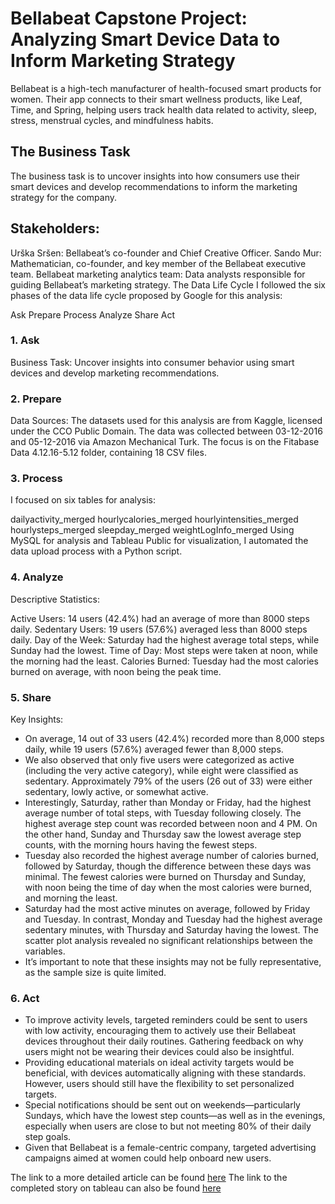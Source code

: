 # Bellabeat Capstone Project: Analyzing Smart Device Data to Inform Marketing Strategy

Bellabeat is a high-tech manufacturer of health-focused smart products for women. Their app connects to their smart wellness products, like Leaf, Time, and Spring, helping users track health data related to activity, sleep, stress, menstrual cycles, and mindfulness habits.

## The Business Task
The business task is to uncover insights into how consumers use their smart devices and develop recommendations to inform the marketing strategy for the company.

## Stakeholders:

Urška Sršen: Bellabeat’s co-founder and Chief Creative Officer.
Sando Mur: Mathematician, co-founder, and key member of the Bellabeat executive team.
Bellabeat marketing analytics team: Data analysts responsible for guiding Bellabeat’s marketing strategy.
The Data Life Cycle
I followed the six phases of the data life cycle proposed by Google for this analysis:

Ask
Prepare
Process
Analyze
Share
Act
### 1. Ask
Business Task: Uncover insights into consumer behavior using smart devices and develop marketing recommendations.

### 2. Prepare
Data Sources: The datasets used for this analysis are from Kaggle, licensed under the CCO Public Domain. The data was collected between 03-12-2016 and 05-12-2016 via Amazon Mechanical Turk. The focus is on the Fitabase Data 4.12.16-5.12 folder, containing 18 CSV files.

### 3. Process
I focused on six tables for analysis:

dailyactivity_merged
hourlycalories_merged
hourlyintensities_merged
hourlysteps_merged
sleepday_merged
weightLogInfo_merged
Using MySQL for analysis and Tableau Public for visualization, I automated the data upload process with a Python script.

### 4. Analyze
Descriptive Statistics:

Active Users: 14 users (42.4%) had an average of more than 8000 steps daily.
Sedentary Users: 19 users (57.6%) averaged less than 8000 steps daily.
Day of the Week: Saturday had the highest average total steps, while Sunday had the lowest.
Time of Day: Most steps were taken at noon, while the morning had the least.
Calories Burned: Tuesday had the most calories burned on average, with noon being the peak time.
### 5. Share
Key Insights:
* On average, 14 out of 33 users (42.4%) recorded more than 8,000 steps daily, while 19 users (57.6%) averaged fewer than 8,000 steps.
* We also observed that only five users were categorized as active (including the very active category), while eight were classified as sedentary. Approximately 79% of the users (26 out of 33) were either sedentary, lowly active, or somewhat active.
* Interestingly, Saturday, rather than Monday or Friday, had the highest average number of total steps, with Tuesday following closely. The highest average step count was recorded between noon and 4 PM. On the other hand, Sunday and Thursday saw the lowest average step counts, with the morning hours having the fewest steps.
* Tuesday also recorded the highest average number of calories burned, followed by Saturday, though the difference between these days was minimal. The fewest calories were burned on Thursday and Sunday, with noon being the time of day when the most calories were burned, and morning the least.
* Saturday had the most active minutes on average, followed by Friday and Tuesday. In contrast, Monday and Tuesday had the highest average sedentary minutes, with Thursday and Saturday having the lowest.
The scatter plot analysis revealed no significant relationships between the variables.
* It’s important to note that these insights may not be fully representative, as the sample size is quite limited.

### 6. Act
* To improve activity levels, targeted reminders could be sent to users with low activity, encouraging them to actively use their Bellabeat devices throughout their daily routines. Gathering feedback on why users might not be wearing their devices could also be insightful.
* Providing educational materials on ideal activity targets would be beneficial, with devices automatically aligning with these standards. However, users should still have the flexibility to set personalized targets.
* Special notifications should be sent out on weekends—particularly Sundays, which have the lowest step counts—as well as in the evenings, especially when users are close to but not meeting 80% of their daily step goals.
* Given that Bellabeat is a female-centric company, targeted advertising campaigns aimed at women could help onboard new users.

The link to a more detailed article can be found [here](https://medium.com/@oboboebuka/bella-beat-capstone-analysis-project-7cad3c5c9e1c)
The link to the completed story on tableau can also be found [here](https://public.tableau.com/app/profile/ebuka.obobo/viz/FITBEAT/Story1)
